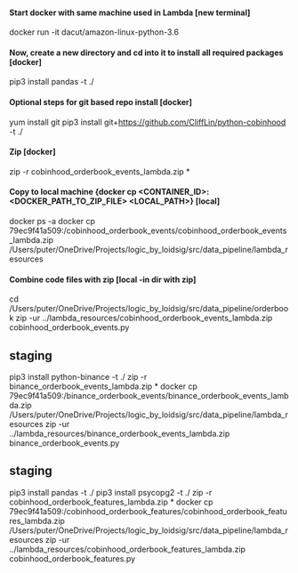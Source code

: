 #### Start docker with same machine used in Lambda [new terminal]
docker run -it dacut/amazon-linux-python-3.6

#### Now, create a new directory and cd into it to install all required packages [docker]
pip3 install pandas -t ./

#### Optional steps for git based repo install [docker]
yum install git 
pip3 install git+https://github.com/CliffLin/python-cobinhood -t ./

#### Zip [docker]
zip -r cobinhood_orderbook_events_lambda.zip * 

#### Copy to local machine {docker cp <CONTAINER_ID>:<DOCKER_PATH_TO_ZIP_FILE> <LOCAL_PATH>} [local]
docker ps -a
docker cp 79ec9f41a509:/cobinhood_orderbook_events/cobinhood_orderbook_events_lambda.zip /Users/puter/OneDrive/Projects/logic_by_loidsig/src/data_pipeline/lambda_resources

#### Combine code files with zip [local -in dir with zip]
cd /Users/puter/OneDrive/Projects/logic_by_loidsig/src/data_pipeline/orderbook
zip -ur ../lambda_resources/cobinhood_orderbook_events_lambda.zip cobinhood_orderbook_events.py


## staging
pip3 install python-binance -t ./
zip -r binance_orderbook_events_lambda.zip * 
docker cp 79ec9f41a509:/binance_orderbook_events/binance_orderbook_events_lambda.zip /Users/puter/OneDrive/Projects/logic_by_loidsig/src/data_pipeline/lambda_resources
zip -ur ../lambda_resources/binance_orderbook_events_lambda.zip binance_orderbook_events.py


## staging
pip3 install pandas -t ./
pip3 install psycopg2 -t ./
zip -r cobinhood_orderbook_features_lambda.zip * 
docker cp 79ec9f41a509:/cobinhood_orderbook_features/cobinhood_orderbook_features_lambda.zip /Users/puter/OneDrive/Projects/logic_by_loidsig/src/data_pipeline/lambda_resources
zip -ur ../lambda_resources/cobinhood_orderbook_features_lambda.zip cobinhood_orderbook_features.py